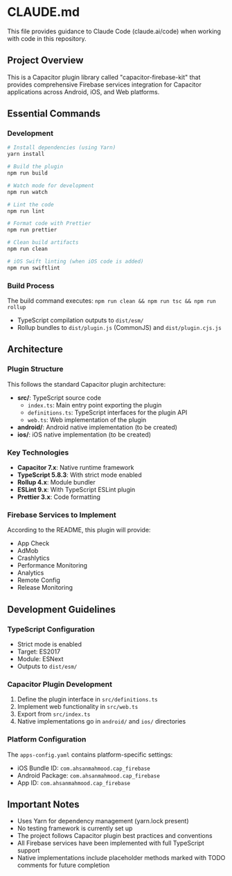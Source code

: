 # CLAUDE.md

This file provides guidance to Claude Code (claude.ai/code) when working with code in this repository.

## Project Overview

This is a Capacitor plugin library called "capacitor-firebase-kit" that provides comprehensive Firebase services integration for Capacitor applications across Android, iOS, and Web platforms.

## Essential Commands

### Development
```bash
# Install dependencies (using Yarn)
yarn install

# Build the plugin
npm run build

# Watch mode for development
npm run watch

# Lint the code
npm run lint

# Format code with Prettier
npm run prettier

# Clean build artifacts
npm run clean

# iOS Swift linting (when iOS code is added)
npm run swiftlint
```

### Build Process
The build command executes: `npm run clean && npm run tsc && npm run rollup`
- TypeScript compilation outputs to `dist/esm/`
- Rollup bundles to `dist/plugin.js` (CommonJS) and `dist/plugin.cjs.js`

## Architecture

### Plugin Structure
This follows the standard Capacitor plugin architecture:
- **src/**: TypeScript source code
  - `index.ts`: Main entry point exporting the plugin
  - `definitions.ts`: TypeScript interfaces for the plugin API
  - `web.ts`: Web implementation of the plugin
- **android/**: Android native implementation (to be created)
- **ios/**: iOS native implementation (to be created)

### Key Technologies
- **Capacitor 7.x**: Native runtime framework
- **TypeScript 5.8.3**: With strict mode enabled
- **Rollup 4.x**: Module bundler
- **ESLint 9.x**: With TypeScript ESLint plugin
- **Prettier 3.x**: Code formatting

### Firebase Services to Implement
According to the README, this plugin will provide:
- App Check
- AdMob
- Crashlytics
- Performance Monitoring
- Analytics
- Remote Config
- Release Monitoring

## Development Guidelines

### TypeScript Configuration
- Strict mode is enabled
- Target: ES2017
- Module: ESNext
- Outputs to `dist/esm/`

### Capacitor Plugin Development
1. Define the plugin interface in `src/definitions.ts`
2. Implement web functionality in `src/web.ts`
3. Export from `src/index.ts`
4. Native implementations go in `android/` and `ios/` directories

### Platform Configuration
The `apps-config.yaml` contains platform-specific settings:
- iOS Bundle ID: `com.ahsanmahmood.cap_firebase`
- Android Package: `com.ahsanmahmood.cap_firebase`
- App ID: `com.ahsanmahmood.cap_firebase`

## Important Notes
- Uses Yarn for dependency management (yarn.lock present)
- No testing framework is currently set up
- The project follows Capacitor plugin best practices and conventions
- All Firebase services have been implemented with full TypeScript support
- Native implementations include placeholder methods marked with TODO comments for future completion